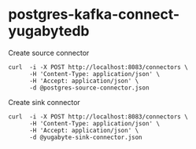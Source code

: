 # postgres-kafka-connect-yugabytedb

Create source connector

```shell
curl  -i -X POST http://localhost:8083/connectors \
      -H 'Content-Type: application/json' \
      -H 'Accept: application/json' \
      -d @postgres-source-connector.json
```

Create sink connector

```shell
curl  -i -X POST http://localhost:8083/connectors \
      -H 'Content-Type: application/json' \
      -H 'Accept: application/json' \
      -d @yugabyte-sink-connector.json
```